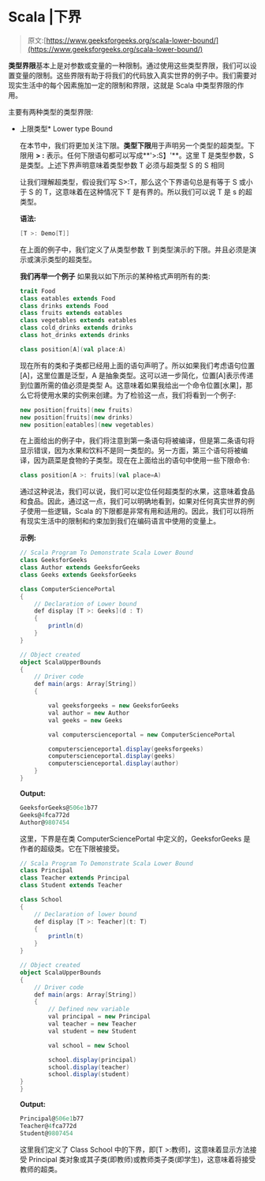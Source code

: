 # Scala |下界

> 原文:[https://www.geeksforgeeks.org/scala-lower-bound/](https://www.geeksforgeeks.org/scala-lower-bound/)

**类型界限**基本上是对参数或变量的一种限制。通过使用这些类型界限，我们可以设置变量的限制。这些界限有助于将我们的代码放入真实世界的例子中。我们需要对现实生活中的每个因素施加一定的限制和界限，这就是 Scala 中类型界限的作用。

主要有两种类型的类型界限:

*   上限类型*   Lower type Bound

    在本节中，我们将更加关注下限。**类型下限**用于声明另一个类型的超类型。下限用 **> :** 表示。任何下限语句都可以写成**'>:S】'**。这里 T 是类型参数，S 是类型。上述下界声明意味着类型参数 T 必须与超类型 S 的 S 相同

    让我们理解超类型，假设我们写 S>:T，那么这个下界语句总是有等于 S 或小于 S 的 T，这意味着在这种情况下 T 是有界的。所以我们可以说 T 是 s 的超类型。

    **语法:**

    ```scala
    [T >: Demo[T]]
    ```

    在上面的例子中，我们定义了从类型参数 T 到类型演示的下限。并且必须是演示或演示类型的超类型。

    **我们再举一个例子**
    如果我以如下所示的某种格式声明所有的类:

    ```scala
    trait Food
    class eatables extends Food
    class drinks extends Food
    class fruits extends eatables
    class vegetables extends eatables
    class cold_drinks extends drinks
    class hot_drinks extends drinks

    class position[A](val place:A) 

    ```

    现在所有的类和子类都已经用上面的语句声明了。所以如果我们考虑语句位置[A]，这里位置是泛型，A 是抽象类型。这可以进一步简化，位置[A]表示传递到位置所需的值必须是类型 A。这意味着如果我给出一个命令位置[水果]，那么它将使用水果的实例来创建。为了检验这一点，我们将看到一个例子:

    ```scala
    new position[fruits](new fruits)
    new position[fruits](new drinks)
    new position[eatables](new vegetables)
    ```

    在上面给出的例子中，我们将注意到第一条语句将被编译，但是第二条语句将显示错误，因为水果和饮料不是同一类型的。另一方面，第三个语句将被编译，因为蔬菜是食物的子类型。现在在上面给出的语句中使用一些下限命令:

    ```scala
    class position[A >: fruits](val place=A)
    ```

    通过这种说法，我们可以说，我们可以定位任何超类型的水果，这意味着食品和食品。因此，通过这一点，我们可以明确地看到，如果对任何真实世界的例子使用一些逻辑，Scala 的下限都是非常有用和适用的。因此，我们可以将所有现实生活中的限制和约束加到我们在编码语言中使用的变量上。

    **示例:**

    ```scala
    // Scala Program To Demonstrate Scala Lower Bound
    class GeeksforGeeks
    class Author extends GeeksforGeeks
    class Geeks extends GeeksforGeeks

    class ComputerSciencePortal
    {
        // Declaration of Lower bound
        def display [T >: Geeks](d : T)
        {
            println(d)
        }
    }

    // Object created
    object ScalaUpperBounds
    {
        // Driver code
        def main(args: Array[String])
        {

            val geeksforgeeks = new GeeksforGeeks
            val author = new Author
            val geeks = new Geeks

            val computerscienceportal = new ComputerSciencePortal

            computerscienceportal.display(geeksforgeeks)
            computerscienceportal.display(geeks)
            computerscienceportal.display(author)
        }
    }
    ```

    **Output:**

    ```scala
    GeeksforGeeks@506e1b77
    Geeks@4fca772d
    Author@9807454

    ```

    这里，下界是在类 ComputerSciencePortal 中定义的，GeeksforGeeks 是作者的超级类。它在下限被接受。

    ```scala
    // Scala Program To Demonstrate Scala Lower Bound
    class Principal
    class Teacher extends Principal
    class Student extends Teacher

    class School
    {
        // Declaration of lower bound
        def display [T >: Teacher](t: T)
        {
            println(t)
        }
    }

    // Object created
    object ScalaUpperBounds
    {
        // Driver code
        def main(args: Array[String])
        {
            // Defined new variable
            val principal = new Principal
            val teacher = new Teacher
            val student = new Student

            val school = new School

            school.display(principal)
            school.display(teacher)
            school.display(student)
    }
    }
    ```

    **Output:**

    ```scala
    Principal@506e1b77
    Teacher@4fca772d
    Student@9807454

    ```

    这里我们定义了 Class School 中的下界，即[T >:教师]，这意味着显示方法接受 Principal 类对象或其子类(即教师)或教师类子类(即学生)，这意味着将接受教师的超类。